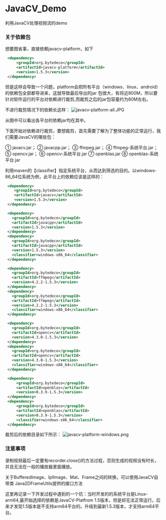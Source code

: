 # JavaCV_Demo
利用JavaCV处理视频流的demo

### 关于依赖包
想要图省事，直接依赖javacv-platform，如下
````xml
 <dependency>
     <groupId>org.bytedeco</groupId>
     <artifactId>javacv-platform</artifactId>
     <version>1.5.3</version>
 </dependency>
 ````
 
 但是这样会导致一个问题，platform会把所有平台（windows、linux、android）的依赖包全部都导进来，这就导致最后导出的jar
包很大，有将近800M，所以要针对软件运行的平台对依赖进行裁剪,而裁剪之后的jar包容量约为80M左右。

不进行裁剪情况下的依赖长这样：
 ![javacv-platform-all.JPG](https://upload-images.jianshu.io/upload_images/25046096-7d56cc6f44bd756c.JPG?imageMogr2/auto-orient/strip%7CimageView2/2/w/1240)


从图中可以看出各平台的依赖jar均在其中。

下面开始对依赖进行裁剪，要想裁剪，首先需要了解为了整体功能的正常运行，我们需要JavaCV的哪些包：

① javacv.jar；   ② javacpp.jar；   ③ ffmpeg.jar；   ④ ffmpeg-系统平台.jar；   ⑤ opencv.jar；   ⑥ opencv-系统平台.jar   ⑦ openblas.jar  ⑧ openblas-系统平台.jar

利用maven的【classifier】指定系统平台，从而达到筛选的目的。以windows-86_64位系统为例，此平台上的依赖应该是这样的：

````xml
 <dependency>
    <groupId>org.bytedeco</groupId>
    <artifactId>javacv</artifactId>
    <version>1.5.3</version>
 </dependency>
 ````
 
 ````xml
  <dependency>
    <groupId>org.bytedeco</groupId>
    <artifactId>javacpp</artifactId>
    <version>1.5.3</version>
  </dependency>
  <dependency>
    <groupId>org.bytedeco</groupId>
    <artifactId>javacpp</artifactId>
    <version>1.5.3</version>
    <classifier>windows-x86_64</classifier>
  </dependency>
 ````
 
 ````xml
  <dependency>
    <groupId>org.bytedeco</groupId>
    <artifactId>ffmpeg</artifactId>
    <version>4.2.2-1.5.3</version>
  </dependency>
  <dependency>
    <groupId>org.bytedeco</groupId>
    <artifactId>ffmpeg</artifactId>
    <version>4.2.2-1.5.3</version>
    <classifier>windows-x86_64</classifier>
  </dependency>
 ````
 
 ````xml
  <dependency>
    <groupId>org.bytedeco</groupId>
    <artifactId>opencv</artifactId>
    <version>4.3.0-1.5.3</version>
  </dependency>
  <dependency>
    <groupId>org.bytedeco</groupId>
    <artifactId>opencv</artifactId>
    <version>4.3.0-1.5.3</version>
    <classifier>windows-x86_64</classifier>
  </dependency>
 ````
 
 ````xml
  <dependency>
      <groupId>org.bytedeco</groupId>
      <artifactId>openblas</artifactId>
      <version>0.3.9-1.5.3</version>
  </dependency>
  <dependency>
      <groupId>org.bytedeco</groupId>
      <artifactId>openblas</artifactId>
      <version>0.3.9-1.5.3</version>
      <classifier>windows-x86_64</classifier>
  </dependency>
  ````
 
 裁剪后的依赖目录如下所示：
 ![javacv-platform-windows.png](https://upload-images.jianshu.io/upload_images/25046096-44a5d2f0697b320d.png?imageMogr2/auto-orient/strip%7CimageView2/2/w/1240)
  
 
 
 ### 注意事项
 录制视频最后一定要有recorder.close()的方法过程，否则生成的视频没有时长，并且无法在一般的播放器里面播放。
 
 关于BufferedImage、IplImage、Mat、Frame之间的转换，可以使用JavaCV自带类 Java2DFrameUtils提供的接口方法
 
 这里再记录一下开发过程中遇到的一个坑：当时开发的的系统平台是Linux-arm64,最开始选择的依赖是JavaCV-Platfrom 1.5版本，但是却无法正常运行，后来才发现1.5版本是不支持arm64平台的。升级到最新1.5.3版本，才支持arm64平台。
 
